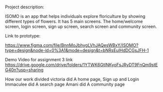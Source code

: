 Project description:

ISOMO is an app that helps individuals explore floriculture by showing different types of flowers. It has 5 main screens. The home/welcome screen, login screen, sign up screen, search screen and community screen.

Link to prototype:

https://www.figma.com/file/BnnMoJbhygLVhJAQesWBxY/ISOMO?type=design&node-id=0%3A1&mode=design&t=bNRsEulHdDCGsJFH-1

Demo Video for assignment 3 link
https://drive.google.com/drive/folders/1YTWK6GtlNKyoFsJRyDT9FnQm9stEG40n?usp=sharing

How our work divided
victoria did A home page, Sign up and Login
Immaculee did A search page
Amani did A community page
